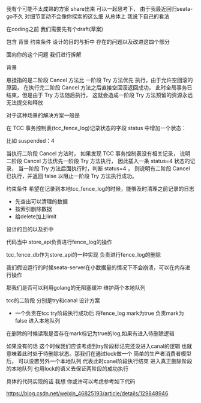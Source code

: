 
我有个可能不太成熟的方案 share出来 可以一起思考下，
由于我最近回归seata-go不久 
对细节变动不会像你探索的这么细 从总体上 
我说下自己的看法


在coding之前 我们需要先有个draft(草案)

包含 背景 约束条件 设计的目的与折中 存在的问题以及改进这四个部分


面向你的这个问题 我们进行拆解



背景

悬挂指的是二阶段 Cancel 方法比 一阶段 Try 方法优先
执行，由于允许空回滚的原因，
在执行完二阶段 Cancel 方法之后直接空回滚返回成功，
此时全局事务已结束，但是由于 Try 方法随后执行，
这就会造成一阶段 Try 方法预留的资源永远无法提交和释放


对于这种场景的解决方案一般是

在 TCC 事务控制表(tcc_fence_log)记录状态的字段
 status 中增加一个状态：

比如 suspended：4

当执行二阶段 Cancel 方法时，
如果发现 TCC 事务控制表没有相关记录，
说明二阶段 Cancel 方法优先一阶段 Try 方法执行，
因此插入一条 status=4 状态的记录，
当一阶段 Try 方法后面执行时，判断 status=4 ，
则说明有二阶段 Cancel 已执行，并返回 false 
以阻止一阶段 Try 方法执行成功。


约束条件 
希望在记录到本地tcc_fence_log的时候，能够及时清理之前记录的日志

 - 先查出可以清理的数据
 - 按索引删除数据
- 给delete加上limit


设计的目的以及折中

代码当中 store_api负责进行fence_log的操作

tcc_fence_db作为store_api的一种实现
负责进行fence_log的删除

我们假设运行的时候seata-server在小数据量的情况下不会崩溃，可以在内存进行操作

那我们是否可以利用golang的无阻塞缓冲 维护两个本地队列

tcc的二阶段 分别是try和canal
设计方案
 - 一个负责在tcc try阶段执行成功后 
 将fence_log mark为true 负责mark为false 进入本地队列


 在删除的时候读取是否存在mark标记为true的log,如果有进入待删除逻辑

 如果没有的话 这个时候我们应该考虑到try阶段标记完还没进入canal的逻辑
 也就意味着此时处于待删除状态。那我们在通过lock做一个
 简单的生产者消费者模型后， 可以设置另外一个本地队列
 代表此时canel阶段执行结束 进入真正删除阶段的本地队列
 也用lock的语义去保证两阶段的成功执行

 具体的代码实现的话 我想 你或许可以考虑参考如下代码

 https://blog.csdn.net/weixin_46825193/article/details/129848946